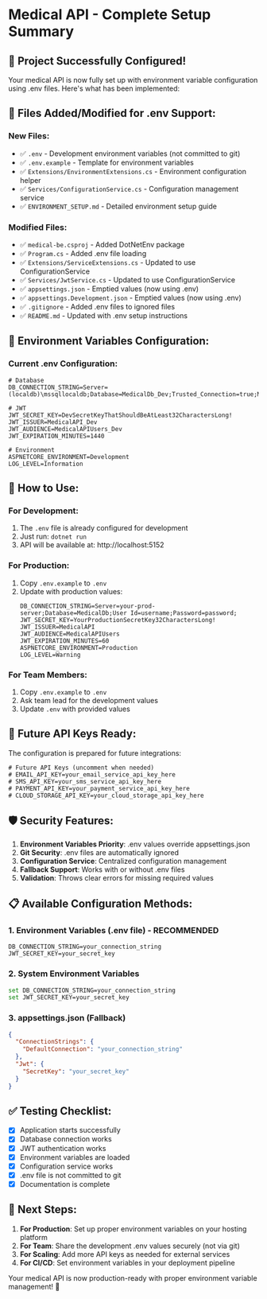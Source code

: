 # Medical API - Complete Setup Summary

## 🎉 **Project Successfully Configured!**

Your medical API is now fully set up with environment variable configuration using .env files. Here's what has been implemented:

## 📁 **Files Added/Modified for .env Support:**

### New Files:
- ✅ `.env` - Development environment variables (not committed to git)
- ✅ `.env.example` - Template for environment variables
- ✅ `Extensions/EnvironmentExtensions.cs` - Environment configuration helper
- ✅ `Services/ConfigurationService.cs` - Configuration management service
- ✅ `ENVIRONMENT_SETUP.md` - Detailed environment setup guide

### Modified Files:
- ✅ `medical-be.csproj` - Added DotNetEnv package
- ✅ `Program.cs` - Added .env file loading
- ✅ `Extensions/ServiceExtensions.cs` - Updated to use ConfigurationService
- ✅ `Services/JwtService.cs` - Updated to use ConfigurationService
- ✅ `appsettings.json` - Emptied values (now using .env)
- ✅ `appsettings.Development.json` - Emptied values (now using .env)
- ✅ `.gitignore` - Added .env files to ignored files
- ✅ `README.md` - Updated with .env setup instructions

## 🔐 **Environment Variables Configuration:**

### Current .env Configuration:
```env
# Database
DB_CONNECTION_STRING=Server=(localdb)\mssqllocaldb;Database=MedicalDb_Dev;Trusted_Connection=true;MultipleActiveResultSets=true;TrustServerCertificate=true

# JWT
JWT_SECRET_KEY=DevSecretKeyThatShouldBeAtLeast32CharactersLong!
JWT_ISSUER=MedicalAPI_Dev
JWT_AUDIENCE=MedicalAPIUsers_Dev
JWT_EXPIRATION_MINUTES=1440

# Environment
ASPNETCORE_ENVIRONMENT=Development
LOG_LEVEL=Information
```

## 🚀 **How to Use:**

### For Development:
1. The `.env` file is already configured for development
2. Just run: `dotnet run`
3. API will be available at: http://localhost:5152

### For Production:
1. Copy `.env.example` to `.env`
2. Update with production values:
   ```env
   DB_CONNECTION_STRING=Server=your-prod-server;Database=MedicalDb;User Id=username;Password=password;
   JWT_SECRET_KEY=YourProductionSecretKey32CharactersLong!
   JWT_ISSUER=MedicalAPI
   JWT_AUDIENCE=MedicalAPIUsers
   JWT_EXPIRATION_MINUTES=60
   ASPNETCORE_ENVIRONMENT=Production
   LOG_LEVEL=Warning
   ```

### For Team Members:
1. Copy `.env.example` to `.env`
2. Ask team lead for the development values
3. Update `.env` with provided values

## 🔧 **Future API Keys Ready:**

The configuration is prepared for future integrations:
```env
# Future API Keys (uncomment when needed)
# EMAIL_API_KEY=your_email_service_api_key_here
# SMS_API_KEY=your_sms_service_api_key_here
# PAYMENT_API_KEY=your_payment_service_api_key_here
# CLOUD_STORAGE_API_KEY=your_cloud_storage_api_key_here
```

## 🛡️ **Security Features:**

1. **Environment Variables Priority**: .env values override appsettings.json
2. **Git Security**: .env files are automatically ignored
3. **Configuration Service**: Centralized configuration management
4. **Fallback Support**: Works with or without .env files
5. **Validation**: Throws clear errors for missing required values

## 📋 **Available Configuration Methods:**

### 1. Environment Variables (.env file) - **RECOMMENDED**
```env
DB_CONNECTION_STRING=your_connection_string
JWT_SECRET_KEY=your_secret_key
```

### 2. System Environment Variables
```bash
set DB_CONNECTION_STRING=your_connection_string
set JWT_SECRET_KEY=your_secret_key
```

### 3. appsettings.json (Fallback)
```json
{
  "ConnectionStrings": {
    "DefaultConnection": "your_connection_string"
  },
  "Jwt": {
    "SecretKey": "your_secret_key"
  }
}
```

## ✅ **Testing Checklist:**

- [x] Application starts successfully
- [x] Database connection works
- [x] JWT authentication works
- [x] Environment variables are loaded
- [x] Configuration service works
- [x] .env file is not committed to git
- [x] Documentation is complete

## 🎯 **Next Steps:**

1. **For Production**: Set up proper environment variables on your hosting platform
2. **For Team**: Share the development .env values securely (not via git)
3. **For Scaling**: Add more API keys as needed for external services
4. **For CI/CD**: Set environment variables in your deployment pipeline

Your medical API is now production-ready with proper environment variable management! 🎉
